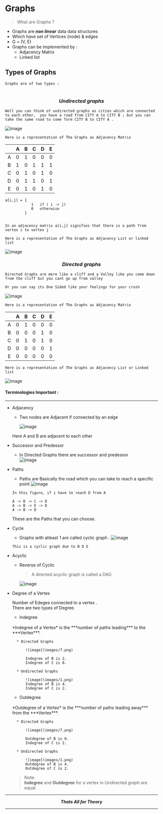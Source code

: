 # Graphs 

> What are Graphs ?

* Graphs are ***non linear*** data data structures
* Which have set of Vertices (node) & edges 
* G = (V, E)
* Graphs can be implemented by :  
    * Adjacency Matrix
    * Linked list 

##  __Types of Graphs__

``` Graphs are of two types : ```  
<br>
### <p align="center">*Undirected graphs*</p>  

    Well you can think of undirected graphs as cities which are connected to each other,  you have a road from CITY A to CITY B ; but you can take the same road to come form CITY B to CITY A .    

![image](images/1.png)

```Here is a representation of The Graphs as Adjacency Matrix```

|  | A | B | C | D | E |
|:-:|---|---|---|---|---|
| A | 0 | 1 | 0 | 0 | 0 |
| B | 1 | 0 | 1 | 1 | 1 |
| C | 0 | 1 | 0 | 1 | 0 |
| D | 0 | 1 | 1 | 0 | 1 |
| E | 0 | 1 | 0 | 1 | 0 |


~~~ 
a[i,j] = {
            1   if ( i -> j)
            0   otherwise
         }


In an adjacency matrix a[i,j] signifies that there is a path from vertex i to vertex j 
~~~



```Here is a representation of The Graphs as Adjacency List or linked list```

![image](images/3.png)

### <p align="center">*Directed graphs*</p>

    Directed Graphs are more like a cliff and a Valley like you come down from the cliff but you cant go up from valley

    Or you can say its One Sided like your feelings for your crush

![image](images/2.png)

```Here is a representation of The Graphs as Adjacency Matrix```

|  | A | B | C | D | E |
|:-:|---|---|---|---|---|
| A | 0 | 1 | 0 | 0 | 0 |
| B | 0 | 0 | 0 | 1 | 0 |
| C | 0 | 1 | 0 | 1 | 0 |
| D | 0 | 0 | 0 | 0 | 1 |
| E | 0 | 0 | 0 | 0 | 0 |

```Here is a representation of The Graphs as Adjacency List or Linked list```

![image](images/4.png)


#### Terminologies Important : 
---

* Adjacency 
    * Two nodes are Adjacent if connected by an edge  

        ![image](images/5.png)

    Here A and B are adjacent to each other

* Successor and Predessor 

    * In Directed Graphs there are successor and predessor  
    ![image](images/6.png)

* Paths 

    * Paths are Basically the road which you can take to reach a specific point
    ![image](images/1.png)

    ```In this figure, if i have to reach D from A``` 

    ```
    A -> B -> C -> D  
    A -> B -> E -> D  
    A -> B -> D  
    ```
    These are the Paths that you can choose.

* Cycle

    * Graphs with atleast 1 are called cyclic graph .
    ![image](images/1.png)

    ```This is a cyclic graph due to B D E ```

* Acyclic 
    
    * Reverse of Cyclic 

        > A directed acyclic graph is called a DAG  

        ![image](images/7.png)


* Degree of a Vertex 

    Number of Edeges connected to a vertex .  
    There are two types of Degree.

    * Indegree  
    <br>
    *Indegree of a Vertex* is the ***number of paths leading*** to the ***Vertex***.  

        * Directed Graphs  

            ![image](images/7.png)

            Indegree of B is 2.   
            Indegree of C is 0.  

        * Undirected Graphs  

            ![image](images/1.png)
            Indegree of B is 4.  
            Indegree of C is 2.

    * Outdegree  
    <br>
    *Outdegree of a Vertex* is the ***number of paths leading away*** from the ***Vertex***.  

        * Directed Graphs  

            ![image](images/7.png)

            Outdegree of B is 0.   
            Indegree of C is 2.  

        * Undirected Graphs  

            ![image](images/1.png)
            Outdegree of B is 4.  
            Outdegree of C is 2.

    > Note:  
     **Indegree** and **Outdegree** for a vertex in Undirected graph are equal.


        


---
***<p align="center">Thats All for Theory</p>***  

---



